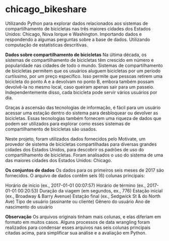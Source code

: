 # chicago_bikeshare
 Utilizando Python para explorar dados relacionados aos sistemas de compartilhamento de bicicletas nas três maiores cidades dos Estados Unidos: Chicago, Nova Iorque e Washington. Importando dados e respondendo a algumas perguntas sobre a base de dados. Utilizando computação de estatísticas descritivas.
 
**Dados sobre compartilhamento de bicicletas**
Na última década, os sistemas de compartilhamento de bicicletas têm crescido em número e popularidade nas cidades de todo o mundo. Sistemas de compartilhamento de bicicletas permitem que os usuários aluguem bicicletas por um período curtíssimo, por um preço específico. Isso permite que pessoas retirem uma bicicleta do ponto A e a devolvam no ponto B, embora também possam devolvê-la no mesmo local, caso queiram apenas sair para um passeio. Independentemente disso, cada bicicleta pode servir vários usuários por dia.

Graças à ascensão das tecnologias de informação, é fácil para um usuário acessar uma estação dentro do sistema para desbloquear ou devolver as bicicletas. Essas tecnologias também fornecem uma riqueza de dados que podem ser utilizados para explorar como esses sistemas de compartilhamento de bicicletas são usados.

Neste projeto, foram utilizados dados fornecidos pelo Motivate, um provedor de sistema de bicicletas compartilhadas para diversas grandes cidades dos Estados Unidos, para descobrir os padrões de uso do compartilhamento de bicicletas. Foram analisados o uso do sistema de uma das maiores cidades dos Estados Unidos: Chicago.

**Os conjuntos de dados**
Os dados para os primeiros seis meses de 2017 são fornecidos. O arquivo de dados contêm seis (6) colunas principais:

Horário de início (ex., 2017-01-01 00:07:57)
Horário de término (ex., 2017-01-01 00:20:53)
Duração da viagem (em segundos, ex., 776)
Estação inicial (ex., Broadway & Barry Avenue)
Estação final (ex., Sedgwick St & do North Ave)
Tipo de usuário (assinante ou cliente)
Gênero do usuário
Ano de nascimento do usuário

**Observação**
Os arquivos originais tinham mais colunas, e elas diferiam em formato em muitos casos. Alguns processos de data wrangling foram realizados para condensar esses arquivos nas seis colunas principais citadas acima, para simplificar sua análise e a avaliação em Python. 
